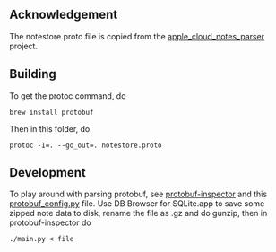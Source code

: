 ## Acknowledgement

The notestore.proto file is copied from the [apple_cloud_notes_parser](https://github.com/threeplanetssoftware/apple_cloud_notes_parser/tree/master/proto) project.

## Building

To get the protoc command, do

    brew install protobuf

Then in this folder, do

    protoc -I=. --go_out=. notestore.proto

## Development

To play around with parsing protobuf, see [protobuf-inspector](https://github.com/jmendeth/protobuf-inspector) and this [protobuf_config.py](https://github.com/threeplanetssoftware/apple_cloud_notes_parser/blob/master/proto/protobuf_config.py) file. Use DB Browser for SQLite.app to save some zipped note data to disk, rename the file as .gz and do gunzip, then in protobuf-inspector do

    ./main.py < file
